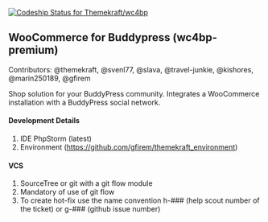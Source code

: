 [ ![Codeship Status for Themekraft/wc4bp](https://app.codeship.com/projects/918f5b60-7309-0135-803a-0e96b9c00ff8/status?branch=master)](https://app.codeship.com/projects/243716)

## WooCommerce for Buddypress (wc4bp-premium) 
Contributors: @themekraft, @svenl77, @slava, @travel-junkie, @kishores, @marin250189, @gfirem

Shop solution for your BuddyPress community. Integrates a WooCommerce installation with a BuddyPress social network.

#### Development Details
1. IDE PhpStorm (latest)
1. Environment (https://github.com/gfirem/themekraft_environment)

#### VCS
1. SourceTree or git with a git flow module
1. Mandatory of use of git flow
1. To create hot-fix use the name convention h-### (help scout number of the ticket) or g-### (github issue number)
